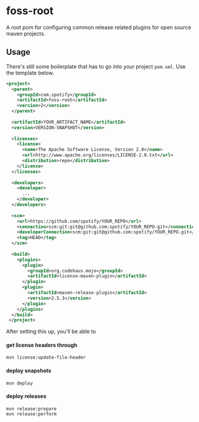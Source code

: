 # foss-root

A root pom for configuring common release related plugins for open source maven projects.

## Usage

There's still some boilerplate that has to go into your project `pom.xml`. Use the template below.

```xml
<project>
  <parent>
    <groupId>com.spotify</groupId>
    <artifactId>foss-root</artifactId>
    <version>2</version>
  </parent>
  
  <artifactId>YOUR_ARTIFACT_NAME</artifactId>
  <version>VERSION-SNAPSHOT</version>
  
  <licenses>
    <license>
      <name>The Apache Software License, Version 2.0</name>
      <url>http://www.apache.org/licenses/LICENSE-2.0.txt</url>
      <distribution>repo</distribution>
    </license>
  </licenses>
  
  <developers>
    <developer>
      ...
    </developer>
  </developers>
  
  <scm>
    <url>https://github.com/spotify/YOUR_REPO</url>
    <connection>scm:git:git@github.com:spotify/YOUR_REPO.git</connection>
    <developerConnection>scm:git:git@github.com:spotify/YOUR_REPO.git</developerConnection>
    <tag>HEAD</tag>
  </scm>
  
  <build>
    <plugins>
      <plugin>
        <groupId>org.codehaus.mojo</groupId>
        <artifactId>license-maven-plugin</artifactId>
      </plugin>
      <plugin>
        <artifactId>maven-release-plugin</artifactId>
        <version>2.5.3</version>
      </plugin>
    </plugins>
  </build>
 </project>
```

After setting this up, you'll be able to


#### get license headers through

```
mvn license:update-file-header
```


#### deploy snapshots

```
mvn deploy
```


#### deploy releases

```
mvn release:prepare
mvn release:perform
``` 
